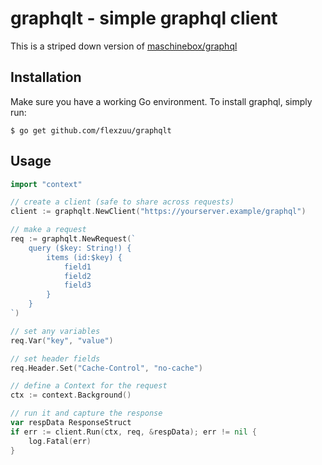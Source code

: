 # graphqlt - simple graphql client

This is a striped down version of [maschinebox/graphql](https://github.com/machinebox/graphql)

## Installation
Make sure you have a working Go environment. To install graphql, simply run:

```
$ go get github.com/flexzuu/graphqlt
```

## Usage

```go
import "context"

// create a client (safe to share across requests)
client := graphqlt.NewClient("https://yourserver.example/graphql")

// make a request
req := graphqlt.NewRequest(`
    query ($key: String!) {
        items (id:$key) {
            field1
            field2
            field3
        }
    }
`)

// set any variables
req.Var("key", "value")

// set header fields
req.Header.Set("Cache-Control", "no-cache")

// define a Context for the request
ctx := context.Background()

// run it and capture the response
var respData ResponseStruct
if err := client.Run(ctx, req, &respData); err != nil {
    log.Fatal(err)
}
```
